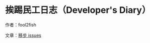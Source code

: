 # 挨踢民工日志（Developer's Diary）

作者：fool2fish

文章：[移步 issues](https://github.com/fool2fish/blog/issues)

